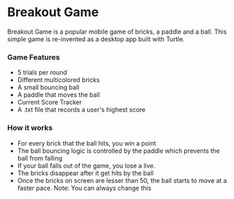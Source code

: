 <h1>Breakout Game</h1>

<p>Breakout Game is a popular mobile game of bricks, a paddle 
and a ball. This simple game is re-invented as a desktop
app built with Turtle.
</p>


<h3>Game Features</h3>

<ul>
<li>
    5 trials per round
</li>
<li>
    Different multicolored bricks
</li>
<li>
    A small bouncing ball
</li>
<li>
   A paddle that moves the ball
</li>
<li>
    Current Score Tracker
</li>
<li>
    A .txt file that records a user's highest score
</li>
</ul>

<h3>How it works</h3>
<ul>
<li>
    For every brick that the ball hits, you win a point
</li>
<li>
    The ball bouncing logic is controlled by the paddle
which prevents the ball from falling
</li>
<li>
   If your ball falls out of the game, you lose a live.
</li>
<li>
   The bricks disappear after it get hits by the ball
</li>
<li>
   Once the bricks on screen are lesser than 50, the ball starts to move at a faster pace.
Note: You can always change this
</li>
</ul>